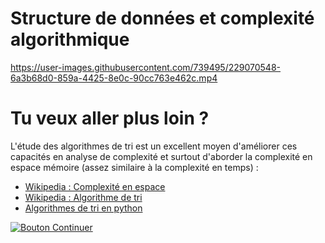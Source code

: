 Structure de données et complexité algorithmique
==

https://user-images.githubusercontent.com/739495/229070548-6a3b68d0-859a-4425-8e0c-90cc763e462c.mp4


# Tu veux aller plus loin ?
L'étude des algorithmes de tri est un excellent moyen d'améliorer ces capacités en analyse de complexité et surtout d'aborder la complexité en espace mémoire (assez similaire à la complexité en temps) :
- [Wikipedia : Complexité en espace](https://fr.wikipedia.org/wiki/Complexit%C3%A9_en_espace)
- [Wikipedia : Algorithme de tri](https://fr.wikipedia.org/wiki/Algorithme_de_tri)
- [Algorithmes de tri en python](https://geekflare.com/fr/python-sorting-algorithms)


[![Bouton Continuer](https://placehold.co/200x45/0969da/EFEFEF?text=Je+passe+à+la+suite)](./Structure%20de%20données%20:%20table%20de%20hachage.md)
